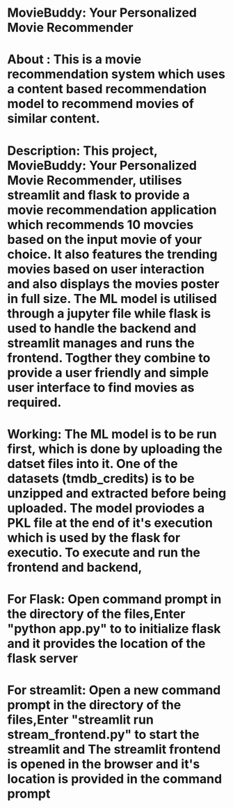 # MovieBuddy: Your Personalized Movie Recommender

# About : This is a movie recommendation system which uses a content based recommendation model to recommend movies of similar content. 

# Description: This project, MovieBuddy: Your Personalized Movie Recommender, utilises streamlit and flask to provide a movie recommendation application which recommends 10 movcies based on the input movie of your choice. It also features the trending movies based on user interaction and also displays the movies poster in full size. The ML model is utilised through a jupyter file while flask is used to handle the backend and streamlit manages and runs the frontend. Togther they combine to provide a user friendly and simple user interface to find movies as required. 

 # Working: The ML model is to be run first, which is done by uploading the datset files into it. One of the datasets (tmdb_credits) is to be unzipped and extracted before being uploaded. The model proviodes a PKL file at the end of it's execution which is used by the flask for executio. To execute and run the frontend and backend, 

# For Flask: Open command prompt in the directory of the files,Enter "python app.py" to to initialize flask and it provides the location of the flask server 

# For streamlit: Open a new command prompt in the directory of the files,Enter "streamlit run stream_frontend.py" to start the streamlit and The streamlit frontend is opened in the browser and it's location is provided in the command prompt
